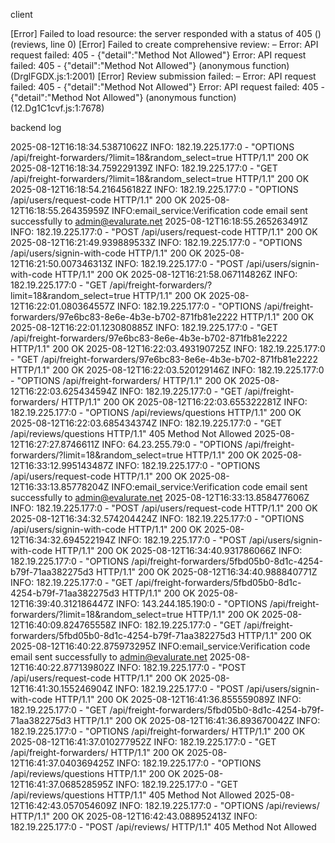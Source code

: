client

[Error] Failed to load resource: the server responded with a status of 405 () (reviews, line 0)
[Error] Failed to create comprehensive review: – Error: API request failed: 405  - {"detail":"Method Not Allowed"}
Error: API request failed: 405  - {"detail":"Method Not Allowed"}
	(anonymous function) (DrglFGDX.js:1:2001)
[Error] Review submission failed: – Error: API request failed: 405  - {"detail":"Method Not Allowed"}
Error: API request failed: 405  - {"detail":"Method Not Allowed"}
	(anonymous function) (12.Dg1C1cvf.js:1:7678)

  backend log

  2025-08-12T16:18:34.53871062Z INFO:     182.19.225.177:0 - "OPTIONS /api/freight-forwarders/?limit=18&random_select=true HTTP/1.1" 200 OK
2025-08-12T16:18:34.759229139Z INFO:     182.19.225.177:0 - "GET /api/freight-forwarders/?limit=18&random_select=true HTTP/1.1" 200 OK
2025-08-12T16:18:54.216456182Z INFO:     182.19.225.177:0 - "OPTIONS /api/users/request-code HTTP/1.1" 200 OK
2025-08-12T16:18:55.26435959Z INFO:email_service:Verification code email sent successfully to admin@evalurate.net
2025-08-12T16:18:55.265263491Z INFO:     182.19.225.177:0 - "POST /api/users/request-code HTTP/1.1" 200 OK
2025-08-12T16:21:49.939889533Z INFO:     182.19.225.177:0 - "OPTIONS /api/users/signin-with-code HTTP/1.1" 200 OK
2025-08-12T16:21:50.007346313Z INFO:     182.19.225.177:0 - "POST /api/users/signin-with-code HTTP/1.1" 200 OK
2025-08-12T16:21:58.067114826Z INFO:     182.19.225.177:0 - "GET /api/freight-forwarders/?limit=18&random_select=true HTTP/1.1" 200 OK
2025-08-12T16:22:01.080364557Z INFO:     182.19.225.177:0 - "OPTIONS /api/freight-forwarders/97e6bc83-8e6e-4b3e-b702-871fb81e2222 HTTP/1.1" 200 OK
2025-08-12T16:22:01.123080885Z INFO:     182.19.225.177:0 - "GET /api/freight-forwarders/97e6bc83-8e6e-4b3e-b702-871fb81e2222 HTTP/1.1" 200 OK
2025-08-12T16:22:03.493190725Z INFO:     182.19.225.177:0 - "GET /api/freight-forwarders/97e6bc83-8e6e-4b3e-b702-871fb81e2222 HTTP/1.1" 200 OK
2025-08-12T16:22:03.520129146Z INFO:     182.19.225.177:0 - "OPTIONS /api/freight-forwarders/ HTTP/1.1" 200 OK
2025-08-12T16:22:03.625434594Z INFO:     182.19.225.177:0 - "GET /api/freight-forwarders/ HTTP/1.1" 200 OK
2025-08-12T16:22:03.655322281Z INFO:     182.19.225.177:0 - "OPTIONS /api/reviews/questions HTTP/1.1" 200 OK
2025-08-12T16:22:03.685434374Z INFO:     182.19.225.177:0 - "GET /api/reviews/questions HTTP/1.1" 405 Method Not Allowed
2025-08-12T16:27:27.8746611Z INFO:     64.23.255.79:0 - "OPTIONS /api/freight-forwarders/?limit=18&random_select=true HTTP/1.1" 200 OK
2025-08-12T16:33:12.995143487Z INFO:     182.19.225.177:0 - "OPTIONS /api/users/request-code HTTP/1.1" 200 OK
2025-08-12T16:33:13.85778204Z INFO:email_service:Verification code email sent successfully to admin@evalurate.net
2025-08-12T16:33:13.858477606Z INFO:     182.19.225.177:0 - "POST /api/users/request-code HTTP/1.1" 200 OK
2025-08-12T16:34:32.574204424Z INFO:     182.19.225.177:0 - "OPTIONS /api/users/signin-with-code HTTP/1.1" 200 OK
2025-08-12T16:34:32.694522194Z INFO:     182.19.225.177:0 - "POST /api/users/signin-with-code HTTP/1.1" 200 OK
2025-08-12T16:34:40.931786066Z INFO:     182.19.225.177:0 - "OPTIONS /api/freight-forwarders/5fbd05b0-8d1c-4254-b79f-71aa382275d3 HTTP/1.1" 200 OK
2025-08-12T16:34:40.988840771Z INFO:     182.19.225.177:0 - "GET /api/freight-forwarders/5fbd05b0-8d1c-4254-b79f-71aa382275d3 HTTP/1.1" 200 OK
2025-08-12T16:39:40.312186447Z INFO:     143.244.185.190:0 - "OPTIONS /api/freight-forwarders/?limit=18&random_select=true HTTP/1.1" 200 OK
2025-08-12T16:40:09.824765558Z INFO:     182.19.225.177:0 - "GET /api/freight-forwarders/5fbd05b0-8d1c-4254-b79f-71aa382275d3 HTTP/1.1" 200 OK
2025-08-12T16:40:22.875973295Z INFO:email_service:Verification code email sent successfully to admin@evalurate.net
2025-08-12T16:40:22.877139802Z INFO:     182.19.225.177:0 - "POST /api/users/request-code HTTP/1.1" 200 OK
2025-08-12T16:41:30.155246904Z INFO:     182.19.225.177:0 - "POST /api/users/signin-with-code HTTP/1.1" 200 OK
2025-08-12T16:41:36.855559089Z INFO:     182.19.225.177:0 - "GET /api/freight-forwarders/5fbd05b0-8d1c-4254-b79f-71aa382275d3 HTTP/1.1" 200 OK
2025-08-12T16:41:36.893670042Z INFO:     182.19.225.177:0 - "OPTIONS /api/freight-forwarders/ HTTP/1.1" 200 OK
2025-08-12T16:41:37.010277952Z INFO:     182.19.225.177:0 - "GET /api/freight-forwarders/ HTTP/1.1" 200 OK
2025-08-12T16:41:37.040369425Z INFO:     182.19.225.177:0 - "OPTIONS /api/reviews/questions HTTP/1.1" 200 OK
2025-08-12T16:41:37.068528595Z INFO:     182.19.225.177:0 - "GET /api/reviews/questions HTTP/1.1" 405 Method Not Allowed
2025-08-12T16:42:43.057054609Z INFO:     182.19.225.177:0 - "OPTIONS /api/reviews/ HTTP/1.1" 200 OK
2025-08-12T16:42:43.088952413Z INFO:     182.19.225.177:0 - "POST /api/reviews/ HTTP/1.1" 405 Method Not Allowed

